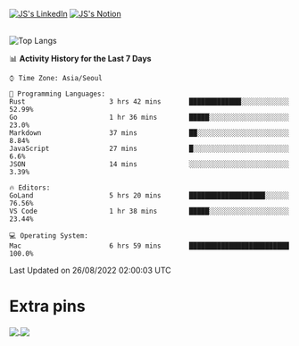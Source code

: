 
[![JS's LinkedIn](https://img.shields.io/badge/LinkedIn-blue?style=for-the-badge&logo=linkedin)](https://www.linkedin.com/in/jaeseung-lee-5a2a32139/) 
[![JS's Notion](https://img.shields.io/badge/Notion-black?style=for-the-badge&logo=notion)](https://bit.ly/ljswiki1) <br><br>
<!-- ![JS's GitHub stats](https://github-readme-stats-lemon-five.vercel.app/api?username=tkxkd0159&hide=contribs,prs,stars,issues&show_icons=true&theme=react&include_all_commits=true)   -->
![Top Langs](https://github-readme-stats-lemon-five.vercel.app/api/top-langs/?username=tkxkd0159&layout=compact&hide=jupyter%20notebook,scss,html,css&langs_count=10)  


<!--START_SECTION:waka-->
📊 **Activity History for the Last 7 Days** 

```text
⌚︎ Time Zone: Asia/Seoul

💬 Programming Languages: 
Rust                     3 hrs 42 mins       █████████████░░░░░░░░░░░░   52.99% 
Go                       1 hr 36 mins        █████░░░░░░░░░░░░░░░░░░░░   23.0% 
Markdown                 37 mins             ██░░░░░░░░░░░░░░░░░░░░░░░   8.84% 
JavaScript               27 mins             █░░░░░░░░░░░░░░░░░░░░░░░░   6.6% 
JSON                     14 mins             ░░░░░░░░░░░░░░░░░░░░░░░░░   3.39%

🔥 Editors: 
GoLand                   5 hrs 20 mins       ███████████████████░░░░░░   76.56% 
VS Code                  1 hr 38 mins        █████░░░░░░░░░░░░░░░░░░░░   23.44%

💻 Operating System: 
Mac                      6 hrs 59 mins       █████████████████████████   100.0%

```


 Last Updated on 26/08/2022 02:00:03 UTC
<!--END_SECTION:waka-->

# Extra pins
<a href="https://github.com/tkxkd0159/tkxkd0159.github.io">
  <img align="center" src="https://github-readme-stats-lemon-five.vercel.app/api/pin/?username=tkxkd0159&repo=nft-card-game&theme=react" />
</a>
<a href="https://github.com/tkxkd0159/dsalgo">
  <img align="center" src="https://github-readme-stats-lemon-five.vercel.app/api/pin/?username=tkxkd0159&repo=dsalgo&theme=react" />
</a>

<!---
- 🔭 I’m currently working on ...
- 🌱 I’m currently learning blockchain and distributed network
- 👯 I’m looking to collaborate on ...
- 🤔 I’m looking for help with ...
- 💬 Ask me about ...
- 📫 How to reach me: ...
- 😄 Pronouns: ...
- ⚡ Fun fact: ...
-->
